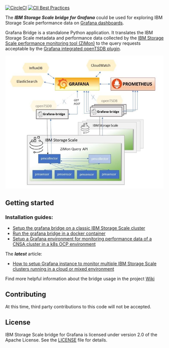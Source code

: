 
[![CircleCI](https://circleci.com/gh/IBM/ibm-spectrum-scale-bridge-for-grafana.svg?style=svg)](https://app.circleci.com/pipelines/github/IBM/ibm-spectrum-scale-bridge-for-grafana?branch=master)
[![CII Best Practices](https://bestpractices.coreinfrastructure.org/projects/5787/badge)](https://bestpractices.coreinfrastructure.org/projects/5787)

The ***IBM Storage Scale bridge for Grafana*** could be used for exploring IBM Storage Scale performance data on [Grafana dashboards](https://grafana.com/grafana/).

Grafana Bridge is a standalone Python application. It translates the IBM Storage Scale metadata and performance data collected by the [IBM Storage Scale performance monitoring tool (ZiMon)](https://www.ibm.com/docs/en/storage-scale/5.1.8?topic=monitoring-using-performance-tool) to the query requests acceptable by the [Grafana integrated openTSDB plugin](https://grafana.com/docs/features/datasources/opentsdb/).


<p align="center">
  <img src="/docs/grafana-bridge-overview.jpg" />
</p>


## Getting started

### Installation guides:

* [Setup the grafana bridge on a classic IBM Storage Scale cluster](https://github.com/IBM/ibm-spectrum-scale-bridge-for-grafana/wiki/Setup-the-IBM-Spectrum-Scale-Performance-Monitoring-Bridge-for-classic-IBM-Spectrum-Scale-devices)
* [Run the grafana bridge in a docker container](https://github.com/IBM/ibm-spectrum-scale-bridge-for-grafana/wiki/Running-the-IBM-Spectrum-Scale-Performance-Monitoring-Bridge-in-a-docker-container)
* [Setup a Grafana environment for monitoring performance data of a CNSA cluster in a k8s OCP environment](https://github.com/IBM/ibm-spectrum-scale-bridge-for-grafana/wiki/Setup-Grafana-for-monitoring-a-CNSA-cluster--in-a-k8s-OCP-environment)

The ***latest*** article:
* [How to setup Grafana instance to monitor multiple IBM Storage Scale clusters running in a cloud or mixed environment](https://github.com/IBM/ibm-spectrum-scale-bridge-for-grafana/wiki/How-to-setup-Grafana-instance-to-monitor-multiple-IBM-Storage-Scale-clusters-running-in-a-cloud-or-mixed-environment)

Find more helpful information about the bridge usage in the project [Wiki](https://github.com/IBM/ibm-spectrum-scale-bridge-for-grafana/wiki)


## Contributing

At this time, third party contributions to this code will not be accepted.



## License

IBM Storage Scale bridge for Grafana is licensed under version 2.0 of the Apache License. See the [LICENSE](LICENSE.txt) file for details.
